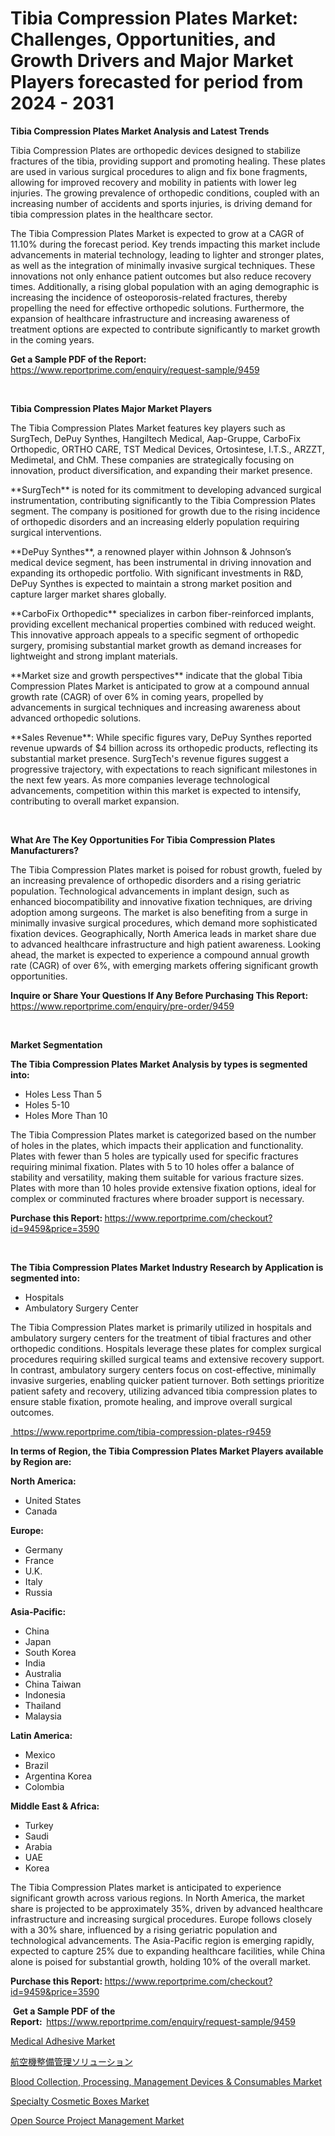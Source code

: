 <p><h1>Tibia Compression Plates Market: Challenges, Opportunities, and Growth Drivers and Major Market Players forecasted for period from 2024 - 2031</h1></p><p><strong>Tibia Compression Plates Market Analysis and Latest Trends</strong></p>
<p><p>Tibia Compression Plates are orthopedic devices designed to stabilize fractures of the tibia, providing support and promoting healing. These plates are used in various surgical procedures to align and fix bone fragments, allowing for improved recovery and mobility in patients with lower leg injuries. The growing prevalence of orthopedic conditions, coupled with an increasing number of accidents and sports injuries, is driving demand for tibia compression plates in the healthcare sector.</p><p>The Tibia Compression Plates Market is expected to grow at a CAGR of 11.10% during the forecast period. Key trends impacting this market include advancements in material technology, leading to lighter and stronger plates, as well as the integration of minimally invasive surgical techniques. These innovations not only enhance patient outcomes but also reduce recovery times. Additionally, a rising global population with an aging demographic is increasing the incidence of osteoporosis-related fractures, thereby propelling the need for effective orthopedic solutions. Furthermore, the expansion of healthcare infrastructure and increasing awareness of treatment options are expected to contribute significantly to market growth in the coming years.</p></p>
<p><strong>Get a Sample PDF of the Report:&nbsp;</strong> <a href="https://www.reportprime.com/enquiry/request-sample/9459">https://www.reportprime.com/enquiry/request-sample/9459</a></p>
<p>&nbsp;</p>
<p><strong>Tibia Compression Plates Major Market Players</strong></p>
<p><p>The Tibia Compression Plates Market features key players such as SurgTech, DePuy Synthes, Hangiltech Medical, Aap-Gruppe, CarboFix Orthopedic, ORTHO CARE, TST Medical Devices, Ortosintese, I.T.S., ARZZT, Medimetal, and ChM. These companies are strategically focusing on innovation, product diversification, and expanding their market presence.</p><p>**SurgTech** is noted for its commitment to developing advanced surgical instrumentation, contributing significantly to the Tibia Compression Plates segment. The company is positioned for growth due to the rising incidence of orthopedic disorders and an increasing elderly population requiring surgical interventions.</p><p>**DePuy Synthes**, a renowned player within Johnson & Johnson’s medical device segment, has been instrumental in driving innovation and expanding its orthopedic portfolio. With significant investments in R&D, DePuy Synthes is expected to maintain a strong market position and capture larger market shares globally.</p><p>**CarboFix Orthopedic** specializes in carbon fiber-reinforced implants, providing excellent mechanical properties combined with reduced weight. This innovative approach appeals to a specific segment of orthopedic surgery, promising substantial market growth as demand increases for lightweight and strong implant materials.</p><p>**Market size and growth perspectives** indicate that the global Tibia Compression Plates Market is anticipated to grow at a compound annual growth rate (CAGR) of over 6% in coming years, propelled by advancements in surgical techniques and increasing awareness about advanced orthopedic solutions.</p><p>**Sales Revenue**: While specific figures vary, DePuy Synthes reported revenue upwards of $4 billion across its orthopedic products, reflecting its substantial market presence. SurgTech's revenue figures suggest a progressive trajectory, with expectations to reach significant milestones in the next few years. As more companies leverage technological advancements, competition within this market is expected to intensify, contributing to overall market expansion.</p></p>
<p>&nbsp;</p>
<p><strong>What Are The Key Opportunities For Tibia Compression Plates Manufacturers?</strong></p>
<p><p>The Tibia Compression Plates market is poised for robust growth, fueled by an increasing prevalence of orthopedic disorders and a rising geriatric population. Technological advancements in implant design, such as enhanced biocompatibility and innovative fixation techniques, are driving adoption among surgeons. The market is also benefiting from a surge in minimally invasive surgical procedures, which demand more sophisticated fixation devices. Geographically, North America leads in market share due to advanced healthcare infrastructure and high patient awareness. Looking ahead, the market is expected to experience a compound annual growth rate (CAGR) of over 6%, with emerging markets offering significant growth opportunities.</p></p>
<p><strong>Inquire or Share Your Questions If Any Before Purchasing This Report:</strong> <a href="https://www.reportprime.com/enquiry/pre-order/9459">https://www.reportprime.com/enquiry/pre-order/9459</a></p>
<p>&nbsp;</p>
<p><strong>Market Segmentation</strong></p>
<p><strong>The Tibia Compression Plates Market Analysis by types is segmented into:</strong></p>
<p><ul><li>Holes Less Than 5</li><li>Holes 5-10</li><li>Holes More Than 10</li></ul></p>
<p><p>The Tibia Compression Plates market is categorized based on the number of holes in the plates, which impacts their application and functionality. Plates with fewer than 5 holes are typically used for specific fractures requiring minimal fixation. Plates with 5 to 10 holes offer a balance of stability and versatility, making them suitable for various fracture sizes. Plates with more than 10 holes provide extensive fixation options, ideal for complex or comminuted fractures where broader support is necessary.</p></p>
<p><strong>Purchase this Report:&nbsp;</strong><a href="https://www.reportprime.com/checkout?id=9459&price=3590">https://www.reportprime.com/checkout?id=9459&price=3590</a></p>
<p>&nbsp;</p>
<p><strong>The Tibia Compression Plates Market Industry Research by Application is segmented into:</strong></p>
<p><ul><li>Hospitals</li><li>Ambulatory Surgery Center</li></ul></p>
<p><p>The Tibia Compression Plates market is primarily utilized in hospitals and ambulatory surgery centers for the treatment of tibial fractures and other orthopedic conditions. Hospitals leverage these plates for complex surgical procedures requiring skilled surgical teams and extensive recovery support. In contrast, ambulatory surgery centers focus on cost-effective, minimally invasive surgeries, enabling quicker patient turnover. Both settings prioritize patient safety and recovery, utilizing advanced tibia compression plates to ensure stable fixation, promote healing, and improve overall surgical outcomes.</p></p>
<p><a href="https://www.reportprime.com/tibia-compression-plates-r9459">&nbsp;https://www.reportprime.com/tibia-compression-plates-r9459</a></p>
<p><strong>In terms of Region, the Tibia Compression Plates Market Players available by Region are:</strong></p>
<p>
    <p> <strong> North America: </strong>
        <ul>
            <li>United States</li>
            <li>Canada</li>
        </ul>
        </p> 
    <p> <strong> Europe: </strong>
        <ul>
            <li>Germany</li>
            <li>France</li>
            <li>U.K.</li>
            <li>Italy</li>
            <li>Russia</li>
        </ul>
        </p> 
    <p> <strong> Asia-Pacific: </strong>
        <ul>
            <li>China</li>
            <li>Japan</li>
            <li>South Korea</li>
            <li>India</li>
            <li>Australia</li>
            <li>China Taiwan</li>
            <li>Indonesia</li>
            <li>Thailand</li>
            <li>Malaysia</li>
        </ul>
        </p> 
    <p> <strong> Latin America: </strong>
        <ul>
            <li>Mexico</li>
            <li>Brazil</li>
            <li>Argentina Korea</li>
            <li>Colombia</li>
        </ul>
        </p> 
    <p> <strong> Middle East & Africa: </strong>
        <ul>
            <li>Turkey</li>
            <li>Saudi</li>
            <li>Arabia</li>
            <li>UAE</li>
            <li>Korea</li>
        </ul>
    </p>
    </p>
<p><p>The Tibia Compression Plates market is anticipated to experience significant growth across various regions. In North America, the market share is projected to be approximately 35%, driven by advanced healthcare infrastructure and increasing surgical procedures. Europe follows closely with a 30% share, influenced by a rising geriatric population and technological advancements. The Asia-Pacific region is emerging rapidly, expected to capture 25% due to expanding healthcare facilities, while China alone is poised for substantial growth, holding 10% of the overall market.</p></p>
<p><strong>Purchase this Report: </strong><a href="https://www.reportprime.com/checkout?id=9459&price=3590">https://www.reportprime.com/checkout?id=9459&price=3590</a></p>
<p>&nbsp;<strong>Get a Sample PDF of the Report:&nbsp;&nbsp;</strong><a href="https://www.reportprime.com/enquiry/request-sample/9459">https://www.reportprime.com/enquiry/request-sample/9459</a></p>
<p><strong></strong></p>
<p><p><a href="https://medium.com/@trameciabutler45/the-global-market-overview-of-the-medical-adhesive-market-provides-a-unique-perspective-on-the-ec6e6b561267">Medical Adhesive Market</a></p><p><a href="https://medium.com/@jolyongue8huy/aircraft-maintenance-management-solutions-market-%E3%81%AF-%E3%82%B3%E3%82%B9%E3%83%88%E7%AE%A1%E7%90%86%E3%81%A8%E5%8A%B9%E7%8E%87%E5%90%91%E4%B8%8A%E3%82%92%E5%84%AA%E5%85%88%E3%81%97%E3%81%BE%E3%81%99-8d8454c3ee17">航空機整備管理ソリューション</a></p><p><a href="https://medium.com/@trameciabutler45/the-blood-collection-processing-management-devices-consumables-market-insights-report-offers-9ddde60f948e">Blood Collection, Processing, Management Devices & Consumables Market</a></p><p><a href="https://issuu.com/reportprime-2/docs/specialty-cosmetic-boxes-market-siz_74125f4caebc68">Specialty Cosmetic Boxes Market</a></p><p><a href="https://www.linkedin.com/pulse/global-open-source-project-management-market-share-growth-opportunities-cf5pe?trackingId=aMv2EgU9QDe5h8G%2BO1xNiQ%3D%3D">Open Source Project Management Market</a></p></p>
